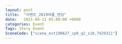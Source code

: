 ```yaml
---
layout: post
title:  "이벤트_2019여름_엔딩"
date:   2021-04-11 05:00:00 +0000
categories: Event
Tags: Story Event
SceneCode: ["scene_evt190627_cp0_q2_s10,7429311"]
---
```

